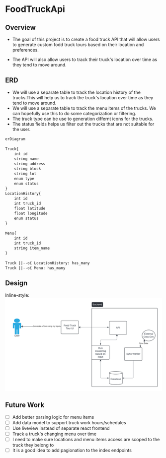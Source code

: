 # FoodTruckApi

## Overview

- The goal of this project is to create a food truck API that will allow users to generate custom fodd truck tours based on their location and preferences.

- The API will also allow users to track their truck's location over time as they tend to move around.

## ERD

- We will use a separate table to track the location history of the trucks.This will help us to track the truck's location over time as they tend to move around.
- We will use a separate table to track the menu items of the trucks. We can hopefully use this to do some categorization or filtering.
- The truck type can be use to generation differnt icons for the trucks.
- The status fields helps us filter out the trucks that are not suitable for the user.

```mermaid
erDiagram

Truck{
    int id
    string name
    string address
    string block
    string lot
    enum type
    enum status
}
LocationHistory{
    int id
    int truck_id
    float latitude
    float longitude
    enum status
}

Menu{
    int id
    int truck_id
    string item_name
}

Truck ||--o{ LocationHistory: has_many
Truck ||--o{ Menu: has_many
```

## Design
Inline-style: 
![alt text](FoodTruckTours.png "Flow Chart")

## Future Work

- [ ] Add better parsing logic for menu items
- [ ] Add data model to support truck work hours/schedules
- [ ] Use liveview instead of separate react frontend
- [ ] Track a truck's changing menu over time
- [ ] I need to make sure locations and menu items access are scoped to the truck they belong to
- [ ] It is a good idea to add pagionation to the index endpoints